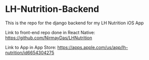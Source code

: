 # LH-Nutrition-Backend
This is the repo for the django backend for my LH Nutrition iOS App

Link to front-end repo done in React Native:
https://github.com/NirmayDas/LHNutrition

Link to App in App Store:
https://apps.apple.com/us/app/lh-nutrition/id6654304275

